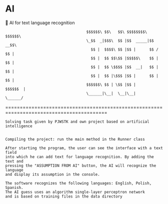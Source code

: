 # AI
🤖 AI for text language recognition


			                            $$$$$$\ $$\   $$\ $$$$$$$$\  $$$$$$\
			                            \_$$  _|$$$\  $$ |$$  _____|$$  __$$\
			                              $$ |  $$$$\ $$ |$$ |      $$ /  $$ |
			                              $$ |  $$ $$\$$ |$$$$$\    $$ |  $$ |
			                              $$ |  $$ \$$$$ |$$  __|   $$ |  $$ |
			                              $$ |  $$ |\$$$ |$$ |      $$ |  $$ |
			                            $$$$$$\ $$ | \$$ |$$ |       $$$$$$  |
			                            \______|\__|  \__|\__|       \______/

=========================================================================================

    Solving task given by PJWSTK and own project based on artificial intelligence


    Compiling the project: run the main method in the Runner class

    After starting the program, the user can see the interface with a text field
    into which he can add text for language recognition. By adding the text and
    pressing the "ASSUMPTION FROM AI" button, the AI will recognize the language
    and display its assumption in the console.

    The software recognizes the following languages: English, Polish, Spanish.
    The AI guess uses an algorithm single-layer perceptron network
    and is based on training files in the data directory
